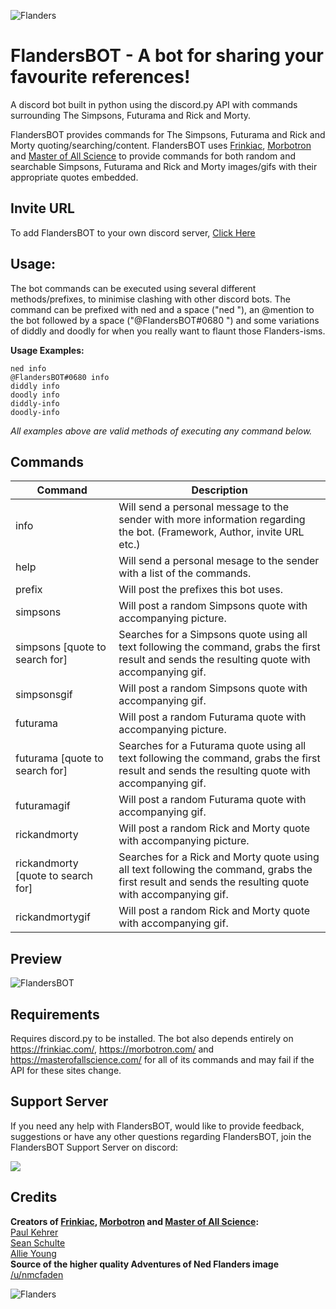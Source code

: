 ![Flanders](https://MitchellAW.github.io/images/flanders-banner.png)

# FlandersBOT - A bot for sharing your favourite references!
A discord bot built in python using the discord.py API with commands surrounding The Simpsons, Futurama and Rick and Morty.

FlandersBOT provides commands for The Simpsons, Futurama and Rick and Morty quoting/searching/content. FlandersBOT uses [Frinkiac](https://frinkiac.com/), [Morbotron](https://morbotron.com/) and [Master of All Science](https://masterofallscience.com/) to provide commands for both random and searchable Simpsons, Futurama and Rick and Morty images/gifs with their appropriate quotes embedded.

## Invite URL
To add FlandersBOT to your own discord server, [Click Here](https://discordapp.com/oauth2/authorize?client_id=221609683562135553&scope=bot&permissions=19456)

## Usage:
The bot commands can be executed using several different methods/prefixes, to minimise clashing with other discord bots. The command can be prefixed with ned and a space ("ned "), an @mention to the bot followed by a space ("@FlandersBOT#0680 ") and some variations of diddly and doodly for when you really want to flaunt those Flanders-isms.

**Usage Examples:**

`ned info`  
`@FlandersBOT#0680 info`  
`diddly info`  
`doodly info`  
`diddly-info`  
`doodly-info`

*All examples above are valid methods of executing any command below.*

## Commands
| Command | Description |
| --- | --- |
| info | Will send a personal message to the sender with more information   regarding the bot. (Framework, Author, invite URL etc.) |
| help | Will send a personal mesage to the sender with a list of the commands. |
| prefix | Will post the prefixes this bot uses. |
| simpsons | Will post a random Simpsons quote with accompanying picture. |
| simpsons [quote to search for] | Searches for a Simpsons quote using all text following the command, grabs the first result and sends the resulting quote with accompanying gif. |
| simpsonsgif | Will post a random Simpsons quote with accompanying gif. |
| futurama | Will post a random Futurama quote with accompanying picture. |
| futurama [quote to search for] | Searches for a Futurama quote using all text following the command, grabs the first result and sends the resulting quote with accompanying gif. |
| futuramagif | Will post a random Futurama quote with accompanying gif. |
| rickandmorty | Will post a random Rick and Morty quote with accompanying picture. |
| rickandmorty [quote to search for] | Searches for a Rick and Morty quote using all text following the command, grabs the first result and sends the resulting quote with accompanying gif. |
| rickandmortygif | Will post a random Rick and Morty quote with accompanying gif. |

## Preview
![FlandersBOT](https://media.giphy.com/media/3o7522dwW8Bj5zNez6/giphy.gif)

## Requirements
Requires discord.py to be installed.
The bot also depends entirely on https://frinkiac.com/, https://morbotron.com/ and https://masterofallscience.com/ for all of its commands and may fail if the API for these sites change.

## Support Server
If you need any help with FlandersBOT, would like to provide feedback, suggestions or have any other questions regarding FlandersBOT, join the FlandersBOT Support Server on discord:

[<img src="https://discordapp.com/api/guilds/403154226790006784/widget.png?style=shield">](https://discord.gg/xMmxMYg)


## Credits
**Creators of [Frinkiac](https://frinkiac.com/), [Morbotron](https://morbotron.com/) and [Master of All Science](https://masterofallscience.com/):**  
[Paul Kehrer](https://twitter.com/reaperhulk)  
[Sean Schulte](https://twitter.com/sirsean)  
[Allie Young](https://twitter.com/seriousallie)  
**Source of the higher quality Adventures of Ned Flanders image**  
[/u/nmcfaden](https://i.redd.it/3m7txitrcjgy.png)


![Flanders](https://MitchellAW.github.io/images/flanders.png)
